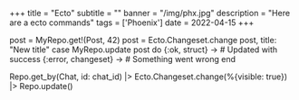 +++
title = "Ecto"
subtitle = ""
banner = "/img/phx.jpg"
description = "Here are a ecto commands"
tags = ['Phoenix']
date = 2022-04-15
+++

post = MyRepo.get!(Post, 42)
post = Ecto.Changeset.change post, title: "New title"
case MyRepo.update post do
  {:ok, struct}       -> # Updated with success
  {:error, changeset} -> # Something went wrong
end

Repo.get_by(Chat, id: chat_id)
|> Ecto.Changeset.change(%{visible: true}) 
|> Repo.update()